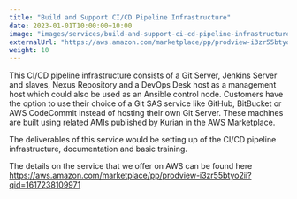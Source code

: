 ```yaml
---
title: "Build and Support CI/CD Pipeline Infrastructure"
date: 2023-01-01T10:00:00+10:00
image: "images/services/build-and-support-ci-cd-pipeline-infrastructure.jpg"
externalUrl: "https://aws.amazon.com/marketplace/pp/prodview-i3zr55btyo2ii?qid=1617238109971"
weight: 10
---
```


This CI/CD pipeline infrastructure consists of a Git Server, Jenkins Server and slaves, Nexus Repository and a DevOps Desk host as a management host which could also be used as an Ansible control node. Customers have the option to use their choice of a Git SAS service like GitHub, BitBucket or AWS CodeCommit instead of hosting their own Git Server. These machines are built using related AMIs published by Kurian in the AWS Marketplace.

The deliverables of this service would be setting up of the CI/CD pipeline infrastructure, documentation and basic training.

The details on the service that we offer on AWS can be found here https://aws.amazon.com/marketplace/pp/prodview-i3zr55btyo2ii?qid=1617238109971
